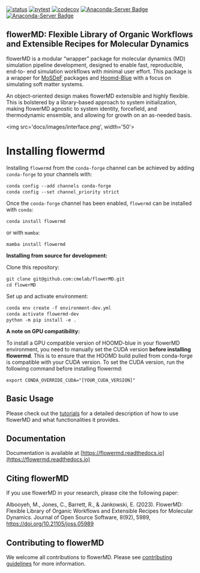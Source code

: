 [![status](https://joss.theoj.org/papers/75c5135b3e0eb1b561a89783ce949067/status.svg)](https://joss.theoj.org/papers/75c5135b3e0eb1b561a89783ce949067)
[![pytest](https://github.com/cmelab/flowerMD/actions/workflows/pytest.yml/badge.svg)](https://github.com/cmelab/flowerMD/actions/workflows/pytest.yml)
[![codecov](https://codecov.io/gh/cmelab/flowerMD/branch/main/graph/badge.svg?token=86LY9WHSH6)](https://codecov.io/gh/cmelab/flowerMD)
[![Anaconda-Server Badge](https://anaconda.org/conda-forge/flowermd/badges/version.svg)](https://anaconda.org/conda-forge/flowermd)
[![Anaconda-Server Badge](https://anaconda.org/conda-forge/flowermd/badges/latest_release_date.svg)](https://anaconda.org/conda-forge/flowermd)
## flowerMD: Flexible Library of Organic Workflows and Extensible Recipes for Molecular Dynamics
flowerMD is a modular “wrapper” package for molecular dynamics (MD)
simulation pipeline development, designed to enable fast, reproducible,
end-to- end simulation workflows with minimal user effort. This package is a
wrapper for [MoSDeF](https://github.com/mosdef-hub) packages and
[Hoomd-Blue](https://github.com/glotzerlab/hoomd-blue) with a focus on
simulating soft matter systems.

An object-oriented design makes flowerMD extensible and highly flexible.
This is bolstered by a library-based approach to system initialization, making
flowerMD agnostic to system identity, forcefield, and thermodynamic
ensemble, and allowing for growth on an as-needed basis.

<img src='docs/images/interface.png', width='50'>

Installing flowermd
===================

Installing `flowermd` from the `conda-forge` channel can be achieved by adding `conda-forge` to your channels with:

```
conda config --add channels conda-forge
conda config --set channel_priority strict
```

Once the `conda-forge` channel has been enabled, `flowermd` can be installed with `conda`:

```
conda install flowermd
```

or with `mamba`:

```
mamba install flowermd
```

**Installing from source for development:**

Clone this repository:

```
git clone git@github.com:cmelab/flowerMD.git
cd flowerMD
```

Set up and activate environment:

```
conda env create -f environment-dev.yml
conda activate flowermd-dev
python -m pip install -e .
```

**A note on GPU compatibility:**

To install a GPU compatible version of HOOMD-blue in your flowerMD
environment, you need to manually set the CUDA version **before installing flowermd**.
This is to ensure that the HOOMD build pulled from conda-forge is compatible with your CUDA version.
To set the CUDA version, run the following command before installing flowermd:
```
export CONDA_OVERRIDE_CUDA="[YOUR_CUDA_VERSION]"
```

## Basic Usage
Please check out the [tutorials](tutorials) for a detailed description of
how to use flowerMD and what functionalities it provides.

## Documentation
Documentation is available at [https://flowermd.readthedocs.io](https://flowermd.readthedocs.io)

## Citing flowerMD
If you use flowerMD in your research, please cite the following paper:

Albooyeh, M., Jones, C., Barrett, R., & Jankowski, E. (2023). FlowerMD: Flexible Library of Organic Workflows and Extensible Recipes for Molecular Dynamics. Journal of Open Source Software, 8(92), 5989, https://doi.org/10.21105/joss.05989

## Contributing to flowerMD
We welcome all contributions to flowerMD. Please see
[contributing guidelines](CONTRIBUTING.md) for more information.



[//]: # (#### Using the built in molecules, systems and forcefields:)

[//]: # (README, documentation and tutorials are a work in progress.)

